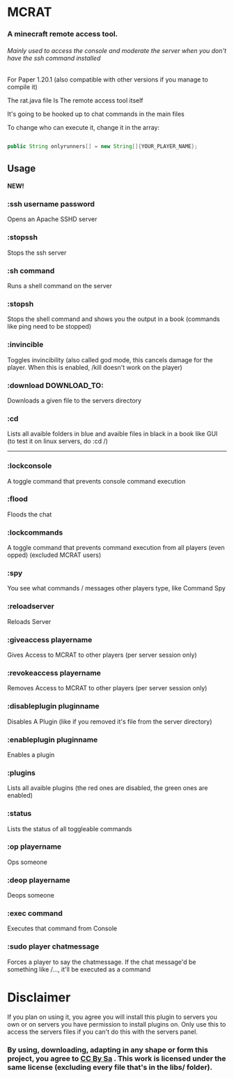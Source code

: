 # MCRAT
### A minecraft remote access tool.
###### Mainly used to access the console and moderate the server when you don't have the ssh command installed

For Paper 1.20.1 (also compatible with other versions if you manage to compile it)

The rat.java file Is The remote access tool itself

It's going to be hooked up to chat commands in the main files

To change who can execute it, change it in the array:
```java

public String onlyrunners[] = new String[]{YOUR_PLAYER_NAME};
```

##  Usage

#### NEW!
### :ssh username password
  Opens an Apache SSHD server
### :stopssh
  Stops the ssh server
### :sh command
  Runs a shell command on the server
### :stopsh
  Stops the shell command and shows you the output in a book (commands like ping need to be stopped)
### :invincible
  Toggles invincibility (also called god mode, this cancels damage for the player. When this is enabled, /kill doesn't work on the player)
### :download <url> DOWNLOAD_TO:<filename>
  Downloads a given file to the servers directory
### :cd <directory>
  Lists all avaible folders in blue and avaible files in black in a book like GUI (to test it on linux servers, do :cd /)

----------------------------------------------------------------
### :lockconsole 
  A toggle command that prevents console command execution
### :flood
  Floods the chat
### :lockcommands
  A toggle command that prevents command execution from all players (even opped) (excluded MCRAT users)
### :spy
  You see what commands / messages other players type, like Command Spy
### :reloadserver
  Reloads Server
### :giveaccess playername
  Gives Access to MCRAT to other players (per server session only)
### :revokeaccess playername
  Removes Access to MCRAT to other players (per server session only)
### :disableplugin pluginname
  Disables A Plugin (like if you removed it's file from the server directory)
### :enableplugin pluginname
  Enables a plugin
### :plugins
  Lists all avaible plugins (the red ones are disabled, the green ones are enabled)
### :status
  Lists the status of all toggleable commands
### :op playername
  Ops someone
### :deop playername
  Deops someone
### :exec command
  Executes that command from Console
### :sudo player chatmessage
  Forces a player to say the chatmessage. If the chat message'd be something like /..., it'll be executed as a command



# Disclaimer
If you plan on using it, you agree you will install this plugin to servers you own or on servers you have permission to install plugins on. Only use this to access the servers files if you can't do this with the servers panel.

### By using, downloading, adapting in any shape or form this project, you agree to [CC By Sa](https://creativecommons.org/licenses/by-sa/4.0/) . This work is licensed under the same license (excluding every file that's in the libs/ folder).
